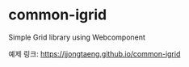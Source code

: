 # common-igrid
 Simple Grid library using Webcomponent

예제 링크: https://jjongtaeng.github.io/common-igrid